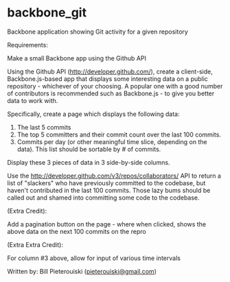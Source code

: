 backbone_git
============

Backbone application showing Git activity for a given repository

Requirements:

Make a small Backbone app using the Github API

Using the Github API (http://developer.github.com/), create a client-side, Backbone.js-based app that displays some interesting data on a public repository - whichever of your choosing. A popular one with a good number of contributors is recommended such as Backbone.js - to give you better data to work with.

Specifically, create a page which displays the following data:

1. The last 5 commits
2. The top 5 committers and their commit count over the last 100 commits.
3. Commits per day (or other meaningful time slice, depending on the data). This list should be sortable by # of commits.

Display these 3 pieces of data in 3 side-by-side columns.

Use the http://developer.github.com/v3/repos/collaborators/ API to return a list of "slackers" who have previously committed to the codebase, but haven't contributed in the last 100 commits. Those lazy bums should be called out and shamed into committing some code to the codebase.

(Extra Credit):

Add a pagination button on the page - where when clicked, shows the above data on the next 100 commits on the repro

(Extra Extra Credit):

For column #3 above, allow for input of various time intervals



Written by:  Bill Pieterouiski  (pieterouiski@gmail.com)
